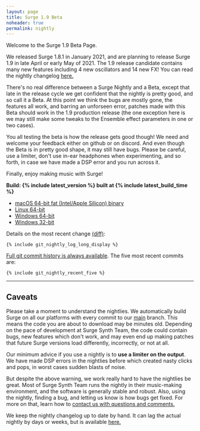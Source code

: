 ```yaml
---
layout: page
title: Surge 1.9 Beta
noheader: true
permalink: nightly
---
```


Welcome to the Surge 1.9 Beta Page. 

We released Surge 1.8.1 in January 2021, and are planning to release Surge 1.9 in late April
or early May of 2021. The 1.9 release candidate contains many new features including 4 new oscillators
and 14 new FX! You can read the nightly changelog <a href="/nightlychangelog">here.</a>

There's no real difference between a Surge Nightly and a Beta, except that late in the release cycle
we get confident that the nightly is pretty good, and so call it a Beta. At this point we think the
bugs are mostly gone, the features all work, and barring an unforseen error, patches made with this
Beta should work in the 1.9 production release (the one exception here is we may still make some 
tweaks to the Ensemble effect parameters in one or two cases).

You all testing the beta is how the release gets good though! We need and welcome your feedback either on github or
on discord. And even though the Beta is in pretty good shape, it may still have bugs. Please be
careful, use a limiter, don't use in-ear headphones when experimenting, and so forth, in case we
have made a DSP error and you run across it.

Finally, enjoy making music with Surge!

<!--
This page allows you to get the nightly version of Surge. 

We released Surge 1.8.1 in January and are now working towards a Surge 1.9 release
in April. We are getting close to feature complete and bug resolved, so this nightly
is becoming more stable, but has many new features and still some known bugs. We are
almost ready to call this nightly the 1.9 beta, but not quite, basically!

You can always go and install
1.8 again if the nightly is broken, but at this point in the cycle, 
we think that making music with the nightly is reasonably likely to work.

As with all nightlies, here's no guarantee that
features in this nightly will be in a production release or that patches streamed
with this nightly will load in future production releases. But this late in the 1.9
cycle we are confident that our changes would be small. Other than Treemonster and
one edge case in Twist, we have no parameter changes planned which would break streaming,
and are cofident that the feature set here is the one we will ship.
-->

<b>Build: {% include latest_version %} built at {% include latest_build_time %}</b>

<ul>
<li><a href="{% include latest_macos_url %}">macOS 64-bit fat (Intel/Apple Silicon) binary</a> </li>
<li><a href="{% include latest_linux_x64_url %}">Linux 64-bit</a></li>
<li><a href="{% include latest_win_x64_url %}">Windows 64-bit</a> <!-- or <a href="{% include latest_win_x64_zip_url %}">Windows 64-bit Portable ZIP</a>--></li>
<li><a href="{% include latest_win_x86_url %}">Windows 32-bit</a></li>
</ul>

Details on the most recent change 
<a href="https://github.com/surge-synthesizer/surge/commit/{% include git_nightly_log_hash %}">(diff)</a>:

```
{% include git_nightly_log_long_display %}
```

<p>
</p>

<a href="https://github.com/surge-synthesizer/surge/commits/main">Full git commit history is always available</a>.
The five most recent commits are:

```
{% include git_nightly_recent_five %}
```

<p>
</p>

<!--
We keep the nightly changelog up to date by hand. It can lag the actual nightly by days or weeks, but is available
<a href="/nightlychangelog">here.</a>
-->

<hr>

## Caveats

Please take a moment to understand the nightlies. We automatically build Surge on all our 
platforms with every commit to our <a href="https://github.com/surge-synthesizer/surge">main</a> branch. This means
the code you are about to download may be minutes old. Depending on the pace of development at Surge Synth Team,
the code could contain bugs, new features which don't work, and may even end up making patches that
future Surge versions load differently, incorrectly, or not at all.

Our minimum advice if you use a nightly is to <b>use a limiter on the output</b>. We have made DSP errors in the nightlies before
which created nasty clicks and pops, in worst cases sudden blasts of noise.

But despite the above warning, we work really hard to have the nightlies be great. Most of Surge Synth Team runs the nightly in their
music-making environment, and the software is generally stable and robust. Also, using the nightly, finding a bug, and letting us
know is how bugs get fixed. For more on that, learn how to <a href="/feedback">contact us with questions and comments.</a>

We keep the nightly changelog up to date by hand. It can lag the actual nightly by days or weeks, but is available
<a href="/nightlychangelog">here.</a>

